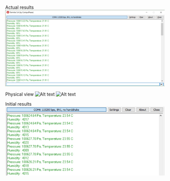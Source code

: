 
Actual results
![Alt text](wyniki_formatowane.png?raw=true "Formatted Output")

Physical view
![Alt text](physical.png?raw=true "Layer")
![Alt text](lcd_output.png?raw=true "LCD Output")


Initial results
![Alt text](Pierwsza_wersja_temp_humidity.png?raw=true "First output")
